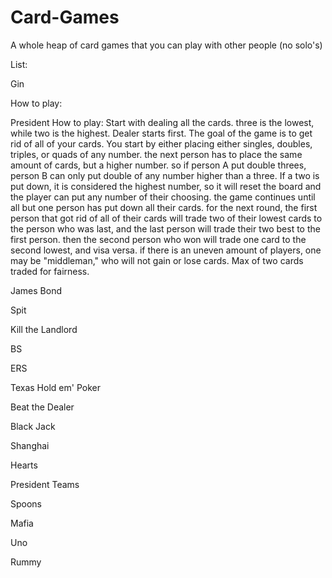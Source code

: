 # Card-Games

A whole heap of card games that you can play with other people (no solo's)

List:

Gin

How to play:

President 
How to play: Start with dealing all the cards. three is the lowest, while two is the highest. Dealer starts first. The goal of the game is to get rid of all of your cards. You start by either placing either singles, doubles, triples, or quads of any number. the next person has to place the same amount of cards, but a higher number. so if person A put double threes, person B can only put double of any number higher than a three. If a two is put down, it is considered the highest number, so it will reset the board and the player can put any number of their choosing. the game continues until all but one person has put down all their cards. for the next round, the first person that got rid of all of their cards will trade two of their lowest cards to the person who was last, and the last person will trade their two best to the first person. then the second person who won will trade one card to the second lowest, and visa versa. if there is an uneven amount of players, one may be "middleman," who will not gain or lose cards. Max of two cards traded for fairness.

James Bond

Spit

Kill the Landlord

BS

ERS

Texas Hold em' Poker

Beat the Dealer

Black Jack

Shanghai

Hearts

President Teams

Spoons

Mafia

Uno

Rummy



